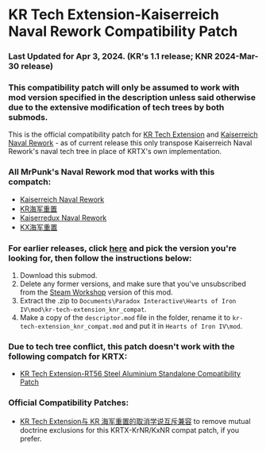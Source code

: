 # KR Tech Extension-Kaiserreich Naval Rework Compatibility Patch

### Last Updated for Apr 3, 2024. (KR's 1.1 release; KNR 2024-Mar-30 release)
### This compatibility patch will only be assumed to work with mod version specified in the description unless said otherwise due to the extensive modification of tech trees by both submods.

This is the official compatibility patch for [KR Tech Extension](https://steamcommunity.com/sharedfiles/filedetails/?id=3105210203) and [Kaiserreich Naval Rework](https://steamcommunity.com/sharedfiles/filedetails/?id=2862849828) - as of current release this only transpose Kaiserreich Naval Rework's naval tech tree in place of KRTX's own implementation.

### All MrPunk's Naval Rework mod that works with this compatch:
- [Kaiserreich Naval Rework](https://steamcommunity.com/sharedfiles/filedetails/?id=2862849828)
- [KR海军重置](https://steamcommunity.com/sharedfiles/filedetails/?id=2860531377)
- [Kaiserredux Naval Rework](https://steamcommunity.com/sharedfiles/filedetails/?id=2964793578)
- [KX海军重置](https://steamcommunity.com/sharedfiles/filedetails/?id=2934986463)

### For earlier releases, click [here](https://github.com/PPsyrius/kr-tech-extension_knr_compat/releases) and pick the version you're looking for, then follow the instructions below:
1) Download this submod.
2) Delete any former versions, and make sure that you've unsubscribed from the [Steam Workshop](https://steamcommunity.com/sharedfiles/filedetails/?id=3169405730) version of this mod.
3) Extract the .zip to `Documents\Paradox Interactive\Hearts of Iron IV\mod\kr-tech-extension_knr_compat`.
4) Make a copy of the `descriptor.mod` file in the folder, rename it to `kr-tech-extension_knr_compat.mod` and put it in `Hearts of Iron IV\mod`.

### Due to tech tree conflict, this patch doesn't work with the following compatch for KRTX:
- [KR Tech Extension-RT56 Steel Aluminium Standalone Compatibility Patch](https://steamcommunity.com/sharedfiles/filedetails/?id=3167575134)

### Official Compatibility Patches:
- [KR Tech Extension与 KR 海军重置的取消学说互斥兼容](https://steamcommunity.com/sharedfiles/filedetails/?id=3187947986) to remove mutual doctrine exclusions for this KRTX-KrNR/KxNR compat patch, if you prefer.

